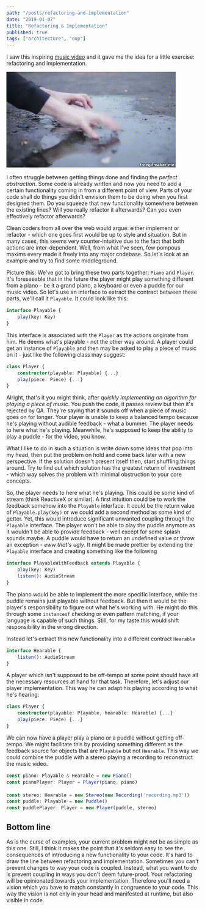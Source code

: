 ```yaml
---
path: "/posts/refactoring-and-implementation"
date: "2019-01-07"
title: "Refactoring & Implementation"
published: true
tags: ["architecture", "oop"]
---
```

I saw this inspiring [music video](https://www.youtube.com/watch?v=-SqySU-qJQc) and it gave me
the idea for a little exercise: refactoring and implementation. 

![puddle-piano](puddle-piano.gif)

I often struggle between getting things done and finding the *perfect abstraction*. Some code is already written
and now you need to add a certain functionality coming in from a different point of view. Parts of your
code shall do things you didn't envision them to be doing when you first designed them. Do you squeeze that new
functionality somewhere between the existing lines? Will you really refactor it afterwards? Can you even effectively
refactor afterwards?

Clean coders from all over the web would argue: either implement or refactor - which one goes first would be up to
style and situation. But in many cases, this seems very counter-intuitive due to the fact that both actions are
inter-dependent. Well, from what I've seen, few pompous maxims every made it freely into any major codebase.
So let's look at an example and try to find some middleground.

Picture this: We've got to bring these two parts together: `Piano` and `Player`. It's foreseeable that in the 
future the player might play something different from a piano - be it a grand piano, a keyboard or even a puddle for
our music video. So let's use an interface to extract the contract between these parts, we'll call it `Playable`. 
It could look like this:
```typescript
interface Playable {
    play(key: Key)
}
```
This interface is associated with the `Player` as the actions originate from him. He deems what's playable - not the 
other way around. A player could get an instance of `Playable` and then may be asked to play a piece of music on it - just
like the following class may suggest:
```typescript
class Player {
    constructor(playable: Playable) {...}
    play(piece: Piece) {...}
}
```
Alright, that's it you might think, after *quickly implementing an algorithm for playing a piece of music*. 
You push the code, it passes review but then it's rejected by QA.
They're saying that it sounds off when a piece of music goes on for longer. Your player is
unable to keep a balanced tempo because he's playing without audible feedback - what a bummer.
The player needs to here what he's playing. Meanwhile, he's supposed to keep the ability to play a puddle - for the 
video, you know.

What I like to do in such a situation is write down some ideas that pop into my head, then
put the problem on hold and come back later with a new perspective. If the solution 
doesn't present itself then, start shuffling things around. Try to find out which solution has the greatest
return of investment - which way solves the problem with minimal obstruction to your core concepts.

So, the player needs to here what he's playing. This could be some kind of stream (think ReactiveX or similar).
A first intuition could be to work the feedback somehow into the `Playable` interface. It could be the return value of
 `Playable.play(key)` or we could add a second method as some kind of getter. Yet, this would introduce 
significant unwanted coupling through the `Playable` interface. The player won't be able to play the puddle anymore 
as it wouldn't be able to provide feedback - well except for some splash sounds maybe. A puddle would have to return 
an undefined value or throw an exception - *eww that's ugly*.
It might be made prettier by extending the `Playable` interface and creating something like the following
```typescript
interface PlayableWithFeedback extends Playable {
    play(key: Key)
    listen(): AudioStream
}
```
The piano would be able to implement the more specific interface, while the puddle remains just playable without 
feedback. But then it would be the player's responsibility to figure out what he's working with. He might do this
through some `instanceof` checking or even pattern matching, if your language is capable of such  things. Still, for 
my taste this would shift responsibility in the wrong direction.  

Instead let's extract this new functionality into a different contract `Hearable`
```typescript
interface Hearable {
    listen(): AudioStream
}
```
A player which isn't supposed to be off-tempo at some point should have all the necessary resources at hand
for that task. Therefore, let's adjust our player implementation. This way he can adapt his playing according to
what he's hearing:
```typescript
class Player {
    constructor(playable: Playable, hearable: Hearable) {...}
    play(piece: Piece) {...}
}
```
We can now have a player play a piano or a puddle without getting off-tempo. We might facilitate this by providing
something different as the feedback source for objects that are `Playable` but not `Hearable`. This way we could combine
the puddle with a stereo playing a recording to reconstruct the music video.
```typescript
const piano: Playable & Hearable = new Piano()
const pianoPlayer: Player = Player(piano, piano)

const stereo: Hearable = new Stereo(new Recording('recording.mp3'))
const puddle: Playable = new Puddle()
const puddlePlayer: Player = new Player(puddle, stereo)
```

## Bottom line
As is the curse of examples, your current problem might not be as simple as this one. Still, I think it makes the point
that it's seldom easy to see the consequences of introducing a new functionality to your code. It's hard to draw
the line between refactoring and implementation. Sometimes you can't prevent changes to way your code is coupled. 
Instead, what you want to do is prevent coupling in ways you don't deem future-proof. Your refactoring will be 
opinionated towards your implementation. Therefore you'll need a vision which you have to match constantly in congruence 
to your code. This way the vision is not only in your head and manifested at runtime, but also visible in code.